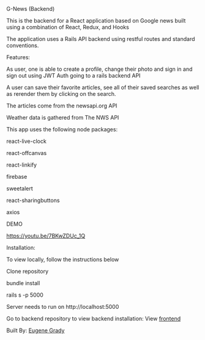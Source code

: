 G-News (Backend)

This is the backend for a React application based on Google news built using a combination of React, Redux, and Hooks

The application uses a Rails API backend using restful routes and standard conventions.

Features:

As user, one is able to create a profile, change their photo and sign in and sign out using JWT Auth going to a rails backend API

A user can save their favorite articles, see all of their saved searches as well as rerender them by clicking on the search.

The articles come from the newsapi.org API

Weather data is gathered from The NWS API

This app uses the following node packages:

react-live-clock

react-offcanvas

react-linkify

firebase

sweetalert

react-sharingbuttons

axios

DEMO

https://youtu.be/7BKwZDUc_1Q

Installation:

To view locally, follow the instructions below

Clone repository

bundle install

rails s -p 5000

Server needs to run on http://localhost:5000

Go to backend repository to view backend installation: View [frontend](https://github.com/Genegrady/G-News-React-Redux-App)

Built By: [Eugene Grady](https://github.com/Genegrady)
